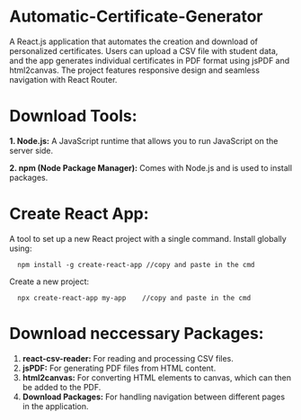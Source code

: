# Automatic-Certificate-Generator
A React.js application that automates the creation and download of personalized certificates. Users can upload a CSV file with student data, and the app generates individual certificates in PDF format using jsPDF and html2canvas. The project features responsive design and seamless navigation with React Router.

# Download Tools:
  **1. Node.js:** A JavaScript runtime that allows you to run JavaScript on the server side.
  
  **2. npm (Node Package Manager):** Comes with Node.js and is used to install packages.

# Create React App:
   A tool to set up a new React project with a single command. Install globally using:
      
      npm install -g create-react-app //copy and paste in the cmd
  
   Create a new project:  
      
      npx create-react-app my-app    //copy and paste in the cmd
      
# Download neccessary Packages:
  1. **react-csv-reader:** For reading and processing CSV files.
  2. **jsPDF:** For generating PDF files from HTML content.
  3. **html2canvas:** For converting HTML elements to canvas, which can then be added to the PDF.
  4. **Download Packages:** For handling navigation between different pages in the application.

  
